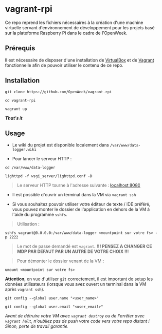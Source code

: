 # vagrant-rpi

Ce repo reprend les fichiers nécessaires à la création d'une machine virtuelle servant d'environnement de développement pour les projets basé sur la plateforme Raspberry Pi dans le cadre de l'OpenWeek.

## Prérequis

Il est nécessaire de disposer d'une installation de [VirtualBox](https://www.virtualbox.org/) et de [Vagrant](https://www.vagrantup.com/) fonctionnelle afin de pouvoir utiliser le contenu de ce repo.

## Installation

```
git clone https://github.com/OpenWeek/vagrant-rpi

cd vagrant-rpi

vagrant up
```
**_That's it_**

## Usage

- Le wiki du projet est disponible localement dans ```/var/www/data-logger.wiki```

- Pour lancer le serveur HTTP :

```
cd /var/www/data-logger

lighttpd -f wsgi_server/lighttpd.conf -D
```

> Le serveur HTTP tourne à l'adresse suivante : [localhost:8080](http://localhost:8080)

- Il est possible d'ouvrir un terminal dans la VM via `vagrant ssh`

- Si vous souhaitez pouvoir utiliser votre éditeur de texte / IDE préféré, vous pouvez monter le dossier de l'application en dehors de la VM à l'aide du programme ```sshfs```.

> Utilisation : 

```
sshfs vagrant@0.0.0.0:/var/www/data-logger <mountpoint sur votre fs> -p 2222
```

> Le mot de passe demandé est `vagrant`.
> **!!! PENSEZ A CHANGER CE MDP PAR DEFAUT PAR UN AUTRE DE VOTRE CHOIX !!!**

> Pour démonter le dossier venant de la VM :

```
umount <mountpoint sur votre fs>
```

**Attention**, en vue d'utiliser `git` correctement, il est important de setup les données utilisateurs (lorsque vous avez ouvert un terminal dans la VM après `vagrant ssh`).

```
git config --global user.name "<user_name>"

git config --global user.email "<user_email>"
```

_Avant de détruire votre VM avec `vagrant destroy` ou de l'arrêter avec `vagrant halt`, n'oubliez pas de push votre code vers votre repo distant ! Sinon, perte de travail garantie._


